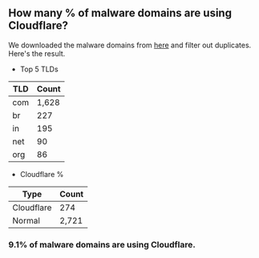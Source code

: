 ## How many % of malware domains are using Cloudflare?


We downloaded the malware domains from [here](https://urlhaus.abuse.ch) and filter out duplicates.
Here's the result.


[//]: # (start replacement)


- Top 5 TLDs

| TLD | Count |
| --- | --- |
| com | 1,628 |
| br | 227 |
| in | 195 |
| net | 90 |
| org | 86 |


- Cloudflare %

| Type | Count |
| --- | --- |
| Cloudflare | 274 |
| Normal | 2,721 |


### 9.1% of malware domains are using Cloudflare.
